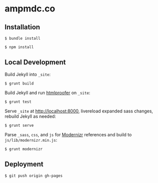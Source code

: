 # ampmdc.co

## Installation

    $ bundle install

    $ npm install

## Local Development

Build Jekyll into `_site`:

    $ grunt build

Build Jekyll and run [htmlproofer](https://github.com/gjtorikian/html-proofer)
on `_site`:

    $ grunt test

Serve `_site` at <http://localhost:8000>, livereload expanded sass changes,
rebuild Jekyll as needed:

    $ grunt serve

Parse `_sass`, `css`, and `js` for [Modernizr](http://modernizr.com/)
references and build to `js/lib/modernizr.min.js`:

    $ grunt modernizr

## Deployment

    $ git push origin gh-pages
